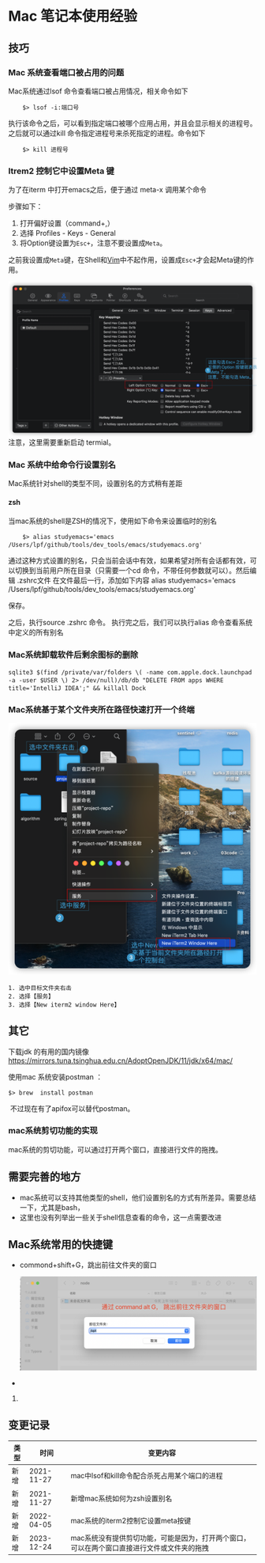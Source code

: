 # Mac 笔记本使用经验





## 技巧

### Mac 系统查看端口被占用的问题

Mac系统通过lsof 命令查看端口被占用情况，相关命令如下
```shell
	$> lsof -i:端口号
```

执行该命令之后，可以看到指定端口被哪个应用占用，并且会显示相关的进程号。
之后就可以通过kill 命令指定进程号来杀死指定的进程。命令如下

```shell
	$> kill 进程号
```

### Itrem2 控制它中设置Meta 键

为了在iterm 中打开emacs之后，便于通过 meta-x 调用某个命令

步骤如下：

1. 打开偏好设置（command+,）
2.  选择 Profiles - Keys - General
3. 将Option键设置为`Esc+`，注意不要设置成`Meta`。

之前我设置成`Meta`键，在Shell和[Vim](https://so.csdn.net/so/search?q=Vim&spm=1001.2101.3001.7020)中不起作用，设置成`Esc+`才会起Meta键的作用。

<img src="./pic/001_iterm控制台设置meta按键_v20220405.png" align="left">

注意，这里需要重新启动 termial。





### Mac 系统中给命令行设置别名

Mac系统针对shell的类型不同，设置别名的方式稍有差距
#### zsh
当mac系统的shell是ZSH的情况下，使用如下命令来设置临时的别名
```
	$> alias studyemacs='emacs /Users/lpf/github/tools/dev_tools/emacs/studyemacs.org'
```

通过这种方式设置的别名，只会当前会话中有效，如果希望对所有会话都有效，可以切换到当前用户所在目录（只需要一个cd 命令，不带任何参数就可以）。然后编辑 .zshrc文件
在文件最后一行，添加如下内容
alias studyemacs='emacs /Users/lpf/github/tools/dev_tools/emacs/studyemacs.org'

保存。

之后，执行source .zshrc 命令。
执行完之后，我们可以执行alias 命令查看系统中定义的所有别名

### Mac系统卸载软件后剩余图标的删除

```tsx
sqlite3 $(find /private/var/folders \( -name com.apple.dock.launchpad -a -user $USER \) 2> /dev/null)/db/db "DELETE FROM apps WHERE title='IntelliJ IDEA';" && killall Dock
```

### Mac系统基于某个文件夹所在路径快速打开一个终端

<img src="./pic/003_基于某个文件夹快速打开一个新的命令行窗口.png">

 	1. 选中目标文件夹右击
 	2. 选择【服务】
 	3. 选择【New iterm2 window Here】





## 其它

下载jdk 的有用的国内镜像
https://mirrors.tuna.tsinghua.edu.cn/AdoptOpenJDK/11/jdk/x64/mac/



使用mac 系统安装postman ：

```shell
$> brew  install postman
```

​		不过现在有了apifox可以替代postman。 



### mac系统剪切功能的实现

mac系统的剪切功能，可以通过打开两个窗口，直接进行文件的拖拽。 





## 需要完善的地方

* mac系统可以支持其他类型的shell，他们设置别名的方式有所差异。需要总结一下，尤其是bash，
* 这里也没有列举出一些关于shell信息查看的命令，这一点需要改进







## Mac系统常用的快捷键

* commond+shift+G，跳出前往文件夹的窗口

  ![001前往指定目录](./pic/001前往指定目录.png)

* 



 1. 

    



## 变更记录

| 类型 | 时间       | 变更内容                                                     |
| ---- | ---------- | ------------------------------------------------------------ |
| 新增 | 2021-11-27 | mac中lsof和kill命令配合杀死占用某个端口的进程                |
| 新增 | 2021-11-27 | 新增mac系统如何为zsh设置别名                                 |
| 新增 | 2022-04-05 | mac系统的iterm2控制它设置meta按键                            |
| 新增 | 2023-12-24 | mac系统没有提供剪切功能，可能是因为，打开两个窗口，可以在两个窗口直接进行文件或文件夹的拖拽 |